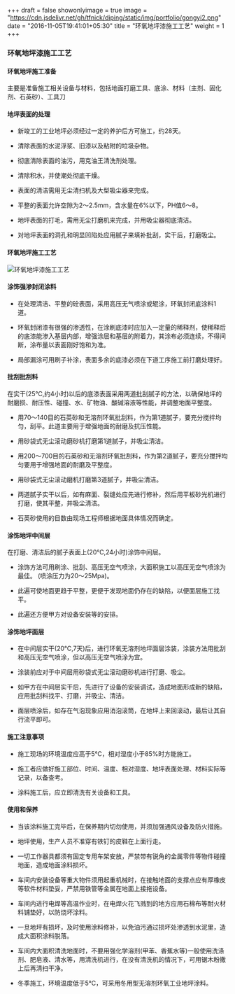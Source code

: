 +++
draft = false
showonlyimage = true
image = "https://cdn.jsdelivr.net/gh/tfnick/diping/static/img/portfolio/gongyi2.png"
date = "2016-11-05T19:41:01+05:30"
title = "环氧地坪漆施工工艺"
weight = 1
+++


### 环氧地坪漆施工工艺


#### 环氧地坪施工准备

主要是准备施工相关设备与材料，包括地面打磨工具、底涂、材料（主剂、固化剂、石英砂）、工具刀


#### 地坪表面的处理

- 新竣工的工业地坪必须经过一定的养护后方可施工，约28天。

- 清除表面的水泥浮浆、旧漆以及粘附的垃圾杂物。

- 彻底清除表面的油污，用克油王清洗剂处理。

- 清除积水，并使潮处彻底干燥。

- 表面的清洁需用无尘清扫机及大型吸尘器来完成。

- 平整的表面允许空隙为2～2.5mm，含水量在6%以下，PH值6～8。

- 地坪表面的打毛，需用无尘打磨机来完成，并用吸尘器彻底清洁。

- 对地坪表面的洞孔和明显凹陷处应用腻子来填补批刮，实干后，打磨吸尘。

#### 环氧地坪施工工艺

![环氧地坪漆施工工艺](https://cdn.jsdelivr.net/gh/tfnick/diping/static/img/portfolio/shigonggongyi.png)


#### 涂饰强渗封闭涂料

- 在处理清洁、平整的砼表面，采用高压无气喷涂或辊涂，环氧封闭底涂料1道。

- 环氧封闭漆有很强的渗透性，在涂刷底漆时应加入一定量的稀释剂，使稀释后的底漆能渗入基层内部，增强涂层和基层的附着力，其涂布必须连续，不得间断，涂布量以表面刚好饱和为准。

- 局部漏涂可用刷子补涂，表面多余的底漆必须在下道工序施工前打磨处理好。

#### 批刮批刮料

在实干(25℃,约4小时)以后的底漆表面采用两道批刮腻子的方法，以确保地坪的耐磨损、耐压性、碰撞、水、矿物油、酸碱溶液等性能，并调整地面平整度。

- 用70～140目的石英砂和无溶剂环氧批刮料，作为第1道腻子，要充分搅拌均匀，刮平。此道主要用于增强地面的耐磨及抗压性能。

- 用砂袋式无尘滚动磨砂机打磨第1道腻子，并吸尘清洁。

- 用200～700目的石英砂和无溶剂环氧批刮料，作为第2道腻子，要充分搅拌均匀要用于增强地面的耐磨及平整度。

- 用砂袋式无尘滚动磨机打磨第3道腻子，并吸尘清洁。

- 两道腻子实干以后，如有麻面、裂缝处应先进行修补，然后用平板砂光机进行打磨，使其平整，并吸尘清洁。

-  石英砂使用的目数由现场工程师根据地面具体情况而确定。

#### 涂饰地坪中间层

在打磨、清洁后的腻子表面上(20℃,24小时)涂饰中间层。

- 涂饰方法可用刷涂、批刮、高压无空气喷涂，大面积施工以高压无空气喷涂为最佳。 (喷涂压力为20～25Mpa)。

- 此遍可使地面更趋于平整，更便于发现地面仍存在的缺陷，以便面层施工找平。

- 此遍还方便甲方对设备安装等的安排。

#### 涂饰地坪面层

- 在中间层实干(20℃,7天)后，进行环氧无溶剂地坪面层涂装，涂装方法用批刮和高压无空气喷涂，但以高压无空气喷涂为宜。

- 涂装前应对于中间层用砂袋式无尘滚动磨砂机进行打磨、吸尘。

- 如甲方在中间层实干后，先进行了设备的安装调试，造成地面形成新的缺陷，应用批刮料找平、打磨，并吸尘、清洁。

- 面层喷涂后，如存在气泡现象应用消泡滚筒，在地坪上来回滚动，最后让其自行流平即可。

#### 施工注意事项

- 施工现场的环境温度应高于5℃，相对湿度小于85%时方能施工。

- 施工者应做好施工部位、时间、温度、相对湿度、地坪表面处理、材料实际等记录，以备查考。

- 涂料施工后，应立即清洗有关设备和工具。

#### 使用和保养

- 当该涂料施工完毕后，在保养期内切勿使用，并须加强通风设备及防火措施。

- 地坪使用，生产人员不准穿有铁钉的皮鞋在上面行走。

- 一切工作器具都须有固定专用车架安放，严禁带有锐角的金属零件等物件碰撞地面，造成地面涂料损坏。

- 车间内安装设备等重大物件须用起重机械时，在接触地面的支撑点应有厚橡皮等软件材料垫妥，严禁用铁管等金属在地面上接拖设备。

- 车间内进行电焊等高温作业时，在电焊火花飞溅到的地方应用石棉布等耐火材料铺垫好，以防烧坏涂料。

- 一旦地坪有损坏，及时使用涂料修补，以免油污通过损坏处渗透到水泥里，造成大面积涂料脱落。

- 车间内大面积清洗地面时，不要用强化学溶剂(甲苯、香蕉水等)一般使用洗涤剂、肥皂液、清水等，用清洗机进行，在没有清洗机的情况下，可用锯木粉撒上后再清扫干净。

- 冬季施工，环境温度低于5℃，可采用冬用型无溶剂环氧工业地坪涂料。